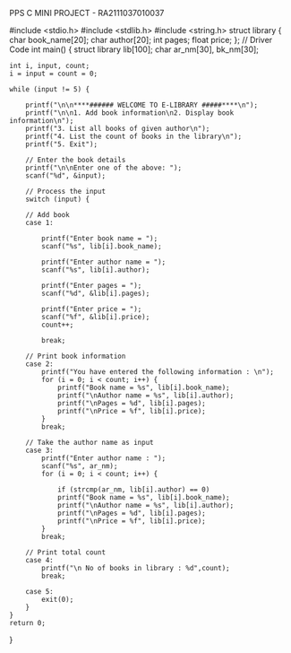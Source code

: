PPS C MINI PROJECT - RA2111037010037


#include <stdio.h>
#include <stdlib.h>
#include <string.h>
struct library {
    char book_name[20];
    char author[20];
    int pages;
    float price;
};
// Driver Code
int main()
{   struct library lib[100];
    char ar_nm[30], bk_nm[30];

    int i, input, count;
    i = input = count = 0;
  
    while (input != 5) {
  
        printf("\n\n****###### WELCOME TO E-LIBRARY #####****\n");
        printf("\n\n1. Add book information\n2. Display book information\n");
        printf("3. List all books of given author\n");
        printf("4. List the count of books in the library\n");
        printf("5. Exit");
  
        // Enter the book details
        printf("\n\nEnter one of the above: ");
        scanf("%d", &input);
  
        // Process the input
        switch (input) {
  
        // Add book
        case 1:
  
            printf("Enter book name = ");
            scanf("%s", lib[i].book_name);
  
            printf("Enter author name = ");
            scanf("%s", lib[i].author);
  
            printf("Enter pages = ");
            scanf("%d", &lib[i].pages);
  
            printf("Enter price = ");
            scanf("%f", &lib[i].price);
            count++;
  
            break;
  
        // Print book information
        case 2:
            printf("You have entered the following information : \n");
            for (i = 0; i < count; i++) {
                printf("Book name = %s", lib[i].book_name);
                printf("\nAuthor name = %s", lib[i].author);
                printf("\nPages = %d", lib[i].pages);
                printf("\nPrice = %f", lib[i].price);
            }
            break;
  
        // Take the author name as input
        case 3:
            printf("Enter author name : ");
            scanf("%s", ar_nm);
            for (i = 0; i < count; i++) {
  
                if (strcmp(ar_nm, lib[i].author) == 0)
                printf("Book name = %s", lib[i].book_name);
                printf("\nAuthor name = %s", lib[i].author);
                printf("\nPages = %d", lib[i].pages);
                printf("\nPrice = %f", lib[i].price);
            }
            break;
  
        // Print total count
        case 4:
            printf("\n No of books in library : %d",count);
            break;
            
        case 5:
            exit(0);
        }
    }
    return 0;
}
